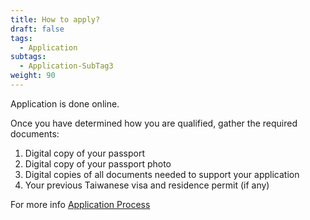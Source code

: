 ```yaml
---
title: How to apply?
draft: false
tags:
  - Application
subtags:
  - Application-SubTag3
weight: 90
---
```

Application is done online. 

Once you have determined how you are qualified, gather the required documents: 

1. Digital copy of your passport
2. Digital copy of your passport photo
3. Digital copies of all documents needed to support your application
4. Your previous Taiwanese visa and residence permit (if any)

For more info [Application Process](/en/application/)